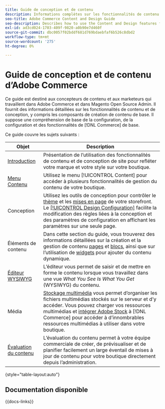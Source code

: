 ```yaml
---
title: Guide de conception et de contenu
description: Informations complètes sur les fonctionnalités de contenu et de conception pour les administrateurs et administratrices Adobe Commerce et Magento Open Source, ainsi que pour les spécialistes du marketing eCommerce.
seo-title: Adobe Commerce Content and Design Guide
seo-description: Describes how to use the Content and Design features for Adobe Commerce and Magento Open Source.
exl-id: ad3cd024-1703-409f-9820-a0b90e7d460f
source-git-commit: dbc0057f02bddf681d769bdaebfaf6b526c8dbd2
workflow-type: tm+mt
source-wordcount: '275'
ht-degree: 0%

---
```


# Guide de conception et de contenu d’Adobe Commerce

Ce guide est destiné aux concepteurs de contenu et aux marketeurs qui travaillent dans Adobe Commerce et dans Magento Open Source Admin. Il fournit des informations détaillées sur les fonctionnalités de contenu et de conception, y compris les composants de création de contenu de base. Il suppose une compréhension de base de la configuration, de la configuration et des fonctionnalités de [!DNL Commerce] de base.

Ce guide couvre les sujets suivants :

| Objet | Description |
| ------- | ----------- |
| [Introduction](introduction.md) | Présentation de l’utilisation des fonctionnalités de contenu et de conception de site pour refléter votre marque et votre style sur votre boutique. |
| [ Menu Contenu ](content-menu.md) | Utilisez le menu [!UICONTROL Content] pour accéder à plusieurs fonctionnalités de gestion du contenu de votre boutique. |
| Conception | Utilisez les outils de conception pour contrôler le [thème](themes.md) et les [mises en page](page-layout.md) de votre storefront. Le [[!UICONTROL Design Configuration]](configuration.md) facilite la modification des règles liées à la conception et des paramètres de configuration en affichant les paramètres sur une seule page. |
| Éléments de contenu | Dans cette section du guide, vous trouverez des informations détaillées sur la création et la gestion de contenu [pages](pages.md) et [blocs](blocks.md), ainsi que sur l’utilisation de [widgets](widgets.md) pour ajouter du contenu dynamique. |
| [Éditeur WYSIWYG](editor.md) | L’éditeur vous permet de saisir et de mettre en forme le contenu lorsque vous travaillez dans une vue _What You See Is What You Get_ (WYSIWYG) du contenu. |
| Média | [Stockage multimédia](media-storage.md) vous permet d’organiser les fichiers multimédias stockés sur le serveur et d’y accéder. Vous pouvez charger vos ressources multimédias et [intégrer Adobe Stock](adobe-stock.md) à [!DNL Commerce] pour accéder à d’innombrables ressources multimédias à utiliser dans votre boutique. |
| [Évaluation du contenu](content-staging.md) | L’évaluation du contenu permet à votre équipe commerciale de créer, de prévisualiser et de planifier facilement un large éventail de mises à jour de contenu pour votre boutique directement depuis l’administration. |

{style="table-layout:auto"}

## Documentation disponible

{{docs-links}}
